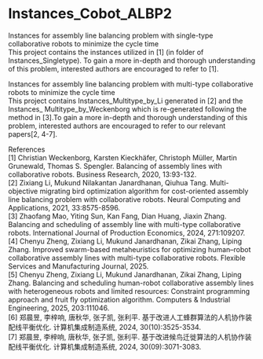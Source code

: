 # Instances_Cobot_ALBP2
Instances for assembly line balancing problem with single-type collaborative robots to minimize the cycle time  
This project contains the instances utilized in [1] (in folder of Instances_Singletype). To gain a more in-depth and thorough understanding of this problem, interested authors are encouraged to refer to [1].   

Instances for assembly line balancing problem with multi-type collaborative robots to minimize the cycle time  
This project contains Instances_Multitype_by_Li generated in [2] and the Instances_ Multitype_by_Weckenborg which is re-generated following the method in [3].To gain a more in-depth and thorough understanding of this problem, interested authors are encouraged to refer to our relevant papers[2, 4-7].  

References  
[1] Christian Weckenborg, Karsten Kieckhäfer, Christoph Müller, Martin Grunewald, Thomas S. Spengler. Balancing of assembly lines with collaborative robots. Business Research, 2020, 13:93-132.  
[2] Zixiang Li, Mukund Nilakantan Janardhanan, Qiuhua Tang. Multi-objective migrating bird optimization algorithm for cost-oriented assembly line balancing problem with collaborative robots. Neural Computing and Applications, 2021, 33:8575-8596.  
[3] Zhaofang Mao, Yiting Sun, Kan Fang, Dian Huang, Jiaxin Zhang. Balancing and scheduling of assembly line with multi-type collaborative robots. International Journal of Production Economics, 2024, 271:109207.  
[4] Chenyu Zheng, Zixiang Li, Mukund Janardhanan, Zikai Zhang, Liping Zhang. Improved swarm-based metaheuristics for optimizing human–robot collaborative assembly lines with multi-type collaborative robots. Flexible Services and Manufacturing Journal, 2025.  
[5] Chenyu Zheng, Zixiang Li, Mukund Janardhanan, Zikai Zhang, Liping Zhang. Balancing and scheduling human-robot collaborative assembly lines with heterogeneous robots and limited resources: Constraint programming approach and fruit fly optimization algorithm. Computers & Industrial Engineering, 2025, 203:111046.  
[6] 郑晨昱, 李梓响, 唐秋华, 张子凯, 张利平. 基于改进人工蜂群算法的人机协作装配线平衡优化. 计算机集成制造系统, 2024, 30(10):3525-3534.  
[7] 郑晨昱, 李梓响, 唐秋华, 张子凯, 张利平. 基于改进候鸟迁徙算法的人机协作装配线平衡优化. 计算机集成制造系统, 2024, 30(09):3071-3083.  

 


